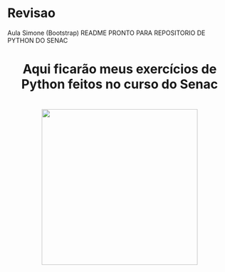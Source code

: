 # Revisao
Aula Simone (Bootstrap)
README PRONTO PARA REPOSITORIO DE PYTHON DO SENAC

<h1 align='center'>Aqui ficarão meus exercícios de Python feitos no curso do Senac</h1> 

<h1 align='center'><img src='https://cdn.freebiesupply.com/logos/large/2x/python-5-logo-png-transparent.png' width='350px height='350'>



